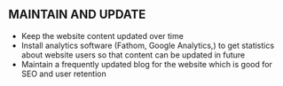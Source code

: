 ## MAINTAIN AND UPDATE

- Keep the website content updated over time
- Install analytics software (Fathom, Google Analytics,) to get statistics
  about website users so that content can be updated in future
- Maintain a frequently updated blog for the website which is good for SEO and
  user retention
